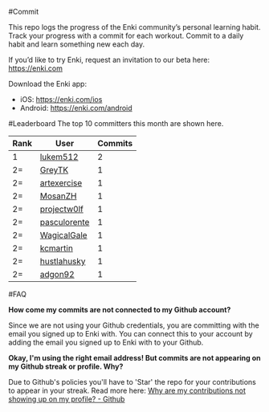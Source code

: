 #Commit

This repo logs the progress of the Enki community’s personal learning habit. Track your progress with a commit for each workout. Commit to a daily habit and learn something new each day.

If you’d like to try Enki, request an invitation to our beta here: https://enki.com

Download the Enki app: 
 - iOS: https://enki.com/ios
 - Android: https://enki.com/android

#Leaderboard
The top 10 committers this month are shown here.

| Rank | User | Commits |
|------|------|---------|
|1|[lukem512](https://github.com/lukem512)|2|
|2=|[GreyTK](https://github.com/GreyTK)|1|
|2=|[artexercise](https://github.com/artexercise)|1|
|2=|[MosanZH](https://github.com/MosanZH)|1|
|2=|[projectw0lf](https://github.com/projectw0lf)|1|
|2=|[pasculorente](https://github.com/pasculorente)|1|
|2=|[WagicalGale](https://github.com/WagicalGale)|1|
|2=|[kcmartin](https://github.com/kcmartin)|1|
|2=|[hustlahusky](https://github.com/hustlahusky)|1|
|2=|[adgon92](https://github.com/adgon92)|1|

#FAQ

**How come my commits are not connected to my Github account?**

Since we are not using your Github credentials, you are committing with the email you signed up to Enki with. You can connect this to your account by adding the email you signed up to Enki with to your Github.

**Okay, I'm using the right email address! But commits are not appearing on my Github streak or profile. Why?**

Due to Github's policies you'll have to 'Star' the repo for your contributions to appear in your streak. Read more here: [Why are my contributions not showing up on my profile? - Github](https://help.github.com/articles/why-are-my-contributions-not-showing-up-on-my-profile/)
